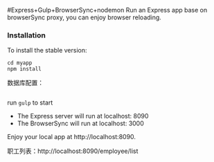 #Express+Gulp+BrowserSync+nodemon
Run an Express app base on browserSync proxy, you can enjoy browser reloading.

### Installation

To install the stable version:

```
cd myapp
npm install

```
数据库配置：
```
```
run `gulp` to start

  * The Express server will run at localhost: 8090
  * The BrowserSync will run at localhost: 3000

Enjoy your local app at http://localhost:8090.

职工列表：http://localhost:8090/employee/list



 
 
 

